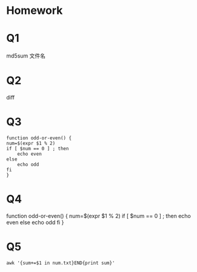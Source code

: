 # Homework

# Q1
md5sum 文件名

# Q2
diff

# Q3
```
function odd-or-even() {
num=$(expr $1 % 2)
if [ $num == 0 ] ; then
	echo even
else
	echo odd
fi
}
```
# Q4
function odd-or-even() {
num=$(expr $1 % 2)
if [ $num == 0 ] ; then
	echo even
else
	echo odd
fi
}

# Q5
```
awk '{sum+=$1 in num.txt}END{print sum}'
```
